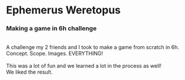 # Ephemerus Weretopus

 ### Making a game in 6h challenge
 \
 A challenge my 2 friends and I took to make a game from scratch in 6h.\
 Concept. Scope. Images. EVERYTHING!\
 \
 This was a lot of fun and we learned a lot in the process as well!\
 We liked the result.
